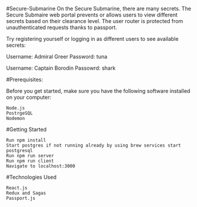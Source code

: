 #Secure-Submarine
On the Secure Submarine, there are many secrets. The Secure Submaire web portal prevents or allows users to view different secrets based on their clearance level. The user router is protected from unauthenticated requests thanks to passport.

Try registering yourself or logging in as different users to see available secrets:

Username: Admiral Greer
Password: tuna

Username: Captain Borodin 
Passowrd: shark

#Prerequisites:

Before you get started, make sure you have the following software installed on your computer:
```
Node.js
PostrgeSQL
Nodemon
```

#Getting Started
```
Run npm install
Start postgres if not running already by using brew services start postgresql
Run npm run server
Run npm run client
Navigate to localhost:3000
```

#Technologies Used
```
React.js
Redux and Sagas
Passport.js
```
